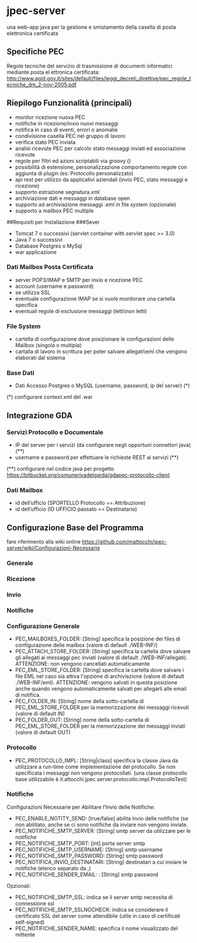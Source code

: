 # jpec-server
una web-app java per la gestione e smistamento della casella di posta elettronica certificata

## Specifiche PEC
Regole tecniche del servizio di trasmissione di documenti informatici mediante posta el ettronica certificata: 
http://www.agid.gov.it/sites/default/files/leggi_decreti_direttive/pec_regole_tecniche_dm_2-nov-2005.pdf

## Riepilogo Funzionalità (principali)
- monitor ricezione nuova PEC
- notifiche in ricezione/invio nuovi messaggi
- notifica in caso di eventi, errori o anomalie
- condivisione casella PEC nel gruppo di lavoro
- verifica stato PEC inviata
- analisi ricevute PEC per calcolo stato messaggi inviati ed associazione ricevute
- regole per filtri ed azioni scriptabili via groovy ()
- possibilità di estensione, personalizzazione comportamento regole con aggiunta di plugin (es: Protocollo personalizzato)
- api rest per utilizzo da applicativi aziendali (invio PEC, stato messaggi e ricezione)
- supporto estrazione segnatura.xml
- archiviazione dati e messaggi in database open
- supporto ad archiviazione messaggi .eml in file system (opzionale)
- supporto a mailbox PEC multiple

##Requisiti per Installazione
###Sever
* Tomcat 7 o successivi (servlet container with servlet spec >= 3.0)
* Java 7 o successivi
* Database Postgres o MySql
* war applicazione

### Dati Mailbox Posta Certificata
* server POP3/IMAP e SMTP per invio e ricezione PEC
* account (username e password)
* se utilizza SSL
* eventuale configurazione IMAP se si vuole monitorare una cartella specifica
* eventuali regole di esclusione messaggi (letti\non letti)

### File System
* cartella di configurazione dove posizionare le configurazioni delle Mailbox (singola o multipla)
* cartalla di lavoro in scrittura per poter salvare allegati\eml che vengono elaborati dal sistema

### Base Dati
* Dati Accesso Postgres o MySQL (username, password, ip del server) (*)

(*) configurare context.xml del .war

## Integrazione GDA
### Servizi Protocollo e Documentale
* IP del server per i servizi (da configurare negli opportuni connettori java) (**)
* username e password per effettuare le richieste REST ai servizi (**)

(**) configurare nel codice java per progetto https://bitbucket.org/comunerivadelgarda/gdapec-protocollo-client

### Dati Mailbox
* id dell’ufficio (SPORTELLO Protocollo == Attribuzione)
* id dell’ufficio (ID UFFICIO passato == Destinatario)

## Configurazione Base del Programma
fare riferimento alla wiki online https://github.com/mattocchi/jpec-server/wiki/Configurazioni-Necessarie


### Generale

### Ricezione

### Invio

### Notifiche


### Configurazione Generale
* PEC_MAILBOXES_FOLDER: [String] specifica la posizione dei files di configurazione delle mailbox (valore di default ./WEB-INF/)
* PEC_ATTACH_STORE_FOLDER: [String] specifica la cartella dove salvare gli allegati ai messaggi pec inviati (valore di default ./WEB-INF/allegati). ATTENZIONE: non vengono cancellati automaticamente
* PEC_EML_STORE_FOLDER: [String] specifica la cartella dove salvare i file EML nel caso sia attiva l'opzione di archiviazione (valore di default ./WEB-INF/eml). ATTENZIONE: vengono salvati in questa posizione anche quando vengono automaticamente salvati per allegarli  alle email di notifica.
* PEC_FOLDER_IN: [String] nome della sotto-cartella di PEC_EML_STORE_FOLDER per la memorizzazione dei messaggi ricevuti (valore di default IN)
* PEC_FOLDER_OUT: [String] nome della sotto-cartella di PEC_EML_STORE_FOLDER per la memorizzazione dei messaggi inviati (valore di default OUT)

### Protocollo
* PEC_PROTOCOLLO_IMPL: [String|class] specifica la classe Java da utilizzare a run-time come implementazione del protocollo. Se non specificata i messaggi non vengono protocollati. (una classe protocollo base utilizzabile è it.attocchi.jpec.server.protocollo.impl.ProtocolloTest)

### Notifiche
Configurazioni Necessarie per Abilitare l'Invio delle Notifiche:
* PEC_ENABLE_NOTITY_SEND: [true/false] abilita invio delle notifiche (se non abilitato, anche se ci sono notifiche da inviare non vengono inviate.
* PEC_NOTIFICHE_SMTP_SERVER: [String] smtp server da utilizzare per le notifiche
* PEC_NOTIFICHE_SMTP_PORT: [int] porta server smtp
* PEC_NOTIFICHE_SMTP_USERNAME: [String] smtp username
* PEC_NOTIFICHE_SMTP_PASSWORD: [String] smtp password
* PEC_NOTIFICA_INVIO_DESTINATARI: [String] destinatari a cui inviare le notifiche (elenco separato da ,)
* PEC_NOTIFICHE_SENDER_EMAIL: : [String] smtp password

Opzionali:
* PEC_NOTIFICHE_SMTP_SSL: indica se il server smtp necessita di connessione ssl
* PEC_NOTIFICHE_SMTP_SSLNOCHECK: indica se considerare il certificato SSL del server come attendibile (utile in caso di certificati self-signed)
* PEC_NOTIFICHE_SENDER_NAME: specifica il nome visualizzato del mittente
